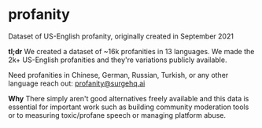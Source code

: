 # profanity
Dataset of US-English profanity, originally created in September 2021

**tl;dr**
We created a dataset of ~16k profanities in 13 languages. We made the 2k+ US-English profanities and they're variations publicly available.

Need profanities in Chinese, German, Russian, Turkish, or any other language reach out: profanity@surgehq.ai

**Why**
There simply aren't good alternatives freely available and this data is essential for important work such as building community moderation tools or to measuring toxic/profane speech or managing platform abuse. 
